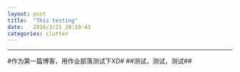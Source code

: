 ```yaml
---
layout: post
title:  "This testing"
date:   2016/3/21 20:19:43 
categories: clutter
---
```


---
#作为第一篇博客，用作业部落测试下XD#
##测试，测试，测试##



